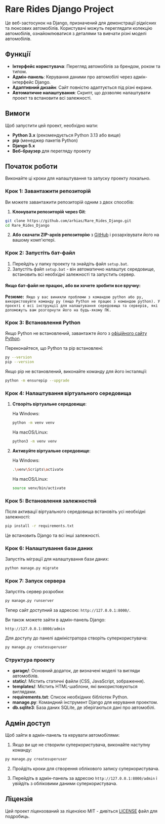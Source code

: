 # Rare Rides Django Project

Це веб-застосунок на Django, призначений для демонстрації рідкісних та люксових автомобілів. Користувачі можуть переглядати колекцію автомобілів, ознайомлюватися з деталями та вивчати різні моделі автомобілів.

## Функції

- **Інтерфейс користувача**: Перегляд автомобілів за брендом, роком та типом.
- **Адмін-панель**: Керування даними про автомобілі через адмін-інтерфейс Django.
- **Адаптивний дизайн**: Сайт повністю адаптується під різні екрани.
- **Автоматичне налаштування**: Скрипт, що дозволяє налаштувати проект та встановити всі залежності.

## Вимоги

Щоб запустити цей проект, необхідно мати:

- **Python 3.x** (рекомендується Python 3.13 або вище)
- **pip** (менеджер пакетів Python)
- **Django 5.x**
- **Веб-браузер** для перегляду проекту

## Початок роботи

Виконайте ці кроки для налаштування та запуску проекту локально.

### Крок 1: Завантажити репозиторій

Ви можете завантажити репозиторій одним з двох способів:

1. **Клонувати репозиторій через Git**:

```bash
git clone https://github.com/arhias/Rare_Rides_Django.git
cd Rare_Rides_Django
```

2. **Або скачати ZIP-архів репозиторію** з [GitHub](https://github.com/arhias/Django_Rare_rides.git) і розархівувати його на вашому комп'ютері.

### Крок 2: Запустіть бат-файл

1. Перейдіть у папку проекту та знайдіть файл `setup.bat`.
2. Запустіть файл `setup.bat` - він автоматично налаштує середовище, встановить всі необхідні залежності та запустить сервер.

#### **Якщо бат-файл не працює, або ви хочете зробити все вручну:**
**Резюме:**`
Якщо у вас виникли проблеми з командою python або py, використовуйте команду py (якщо Python не працює з командою python).
У проєкті є всі інструкції для налаштування середовища та серверів, які допоможуть вам розгорнути його на будь-якому ПК.`
### Крок 3: Встановлення Python

Якщо Python не встановлений, завантажте його з [офіційного сайту Python](https://www.python.org/downloads/).

Переконайтеся, що Python та pip встановлені:

```bash
py --version
pip --version
```

Якщо pip не встановлений, виконайте команду для його інсталяції:

```bash
python -m ensurepip --upgrade
```

### Крок 4: Налаштування віртуального середовища

1. **Створіть віртуальне середовище**:

   На Windows:
   ```bash
   python -m venv venv
   ```

   На macOS/Linux:
   ```bash
   python3 -m venv venv
   ```

2. **Активуйте віртуальне середовище**:

   На Windows:
   ```bash
   .\venv\Scripts\activate
   ```

   На macOS/Linux:
   ```bash
   source venv/bin/activate
   ```

### Крок 5: Встановлення залежностей

Після активації віртуального середовища встановіть усі необхідні залежності:

```bash
pip install -r requirements.txt
```

Це встановить Django та всі інші залежності.

### Крок 6: Налаштування бази даних

Запустіть міграції для налаштування бази даних:

```bash
python manage.py migrate
```

### Крок 7: Запуск сервера

Запустіть сервер розробки:

```bash
py manage.py runserver
```

Тепер сайт доступний за адресою: `http://127.0.0.1:8000/`.

Ви також можете зайти в адмін-панель Django:

```
http://127.0.0.1:8000/admin
```

Для доступу до панелі адміністратора створіть суперкористувача:

```bash
py manage.py createsuperuser
```

### Структура проекту

- **garage/**: Основний додаток, де визначені моделі та вигляди автомобілів.
- **static/**: Містить статичні файли (CSS, JavaScript, зображення).
- **templates/**: Містить HTML-шаблони, які використовуються виглядами.
- **requirements.txt**: Список необхідних бібліотек Python.
- **manage.py**: Командний інструмент Django для керування проектом.
- **db.sqlite3**: База даних SQLite, де зберігаються дані про автомобілі.

## Адмін доступ

Щоб зайти в адмін-панель та керувати автомобілями:

1. Якщо ви ще не створили суперкористувача, виконайте наступну команду:

```bash
py manage.py createsuperuser
```

2. Пройдіть кроки для створення облікового запису суперкористувача.

3. Перейдіть в адмін-панель за адресою `http://127.0.0.1:8000/admin` і увійдіть з обліковими даними суперкористувача.

## Ліцензія

Цей проект ліцензований за ліцензією MIT - дивіться [LICENSE](LICENSE) файл для подробиць.

